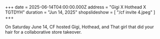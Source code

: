 +++
date = 2025-06-14T04:00:00.000Z
address = "Gigi X Hothead X TGTDYH"
duration = "Jun 14, 2025"
shopslideshow = [ "/cf invite 4.jpeg" ]
+++

On Saturday June 14, CF hosted Gigi, Hothead, and That girl that did your hair for a collaborative store takeover. 
